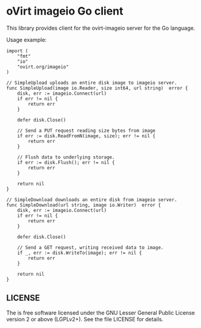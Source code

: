 # oVirt imageio Go client

This library provides client for the ovirt-imageio server for the Go
language.

Usage example:

    import (
        "fmt"
        "io"
        "ovirt.org/imageio"
    )

    // SimpleUpload uploads an entire disk image to imageio server.
    func SimpleUpload(image io.Reader, size int64, url string)  error {
        disk, err := imageio.Connect(url)
        if err != nil {
            return err
        }

        defer disk.Close()

        // Send a PUT request reading size bytes from image
        if err := disk.ReadFromN(image, size); err != nil {
            return err
        }

        // Flush data to underlying storage.
        if err := disk.Flush(); err != nil {
            return err
        }

        return nil
    }

    // SimpleDownload downloads an entire disk from imageio server.
    func SimpleDownload(url string, image io.Writer)  error {
        disk, err := imageio.Connect(url)
        if err != nil {
            return err
        }

        defer disk.Close()

        // Send a GET request, writing received data to image.
        if _, err := disk.WriteTo(image); err != nil {
            return err
        }

        return nil
    }

## LICENSE

The is free software licensed under the GNU Lesser General Public
License version 2 or above (LGPLv2+). See the file LICENSE for details.

